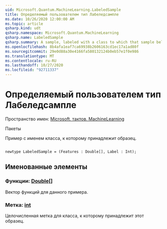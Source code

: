 ```yaml
---
uid: Microsoft.Quantum.MachineLearning.LabeledSample
title: Определяемый пользователем тип Лабеледсампле
ms.date: 10/26/2020 12:00:00 AM
ms.topic: article
qsharp.kind: udt
qsharp.namespace: Microsoft.Quantum.MachineLearning
qsharp.name: LabeledSample
qsharp.summary: A sample, labeled with a class to which that sample belongs.
ms.openlocfilehash: 8b4afa1eaf7ca69938b2606163cd1ec17a1ad80f
ms.sourcegitcommit: 29e0d88a30e4166fa580132124b0eb57e1f0e986
ms.translationtype: MT
ms.contentlocale: ru-RU
ms.lasthandoff: 10/27/2020
ms.locfileid: "92711337"
---
```

# <a name="labeledsample-user-defined-type"></a>Определяемый пользователем тип Лабеледсампле

Пространство имен: [Microsoft. тактов. MachineLearning](xref:Microsoft.Quantum.MachineLearning)

Пакеты [](https://nuget.org/packages/)


Пример с именем класса, к которому принадлежит образец.

```qsharp

newtype LabeledSample = (Features : Double[], Label : Int);
```



## <a name="named-items"></a>Именованные элементы

### <a name="features--double"></a>Функции: [Double](xref:microsoft.quantum.lang-ref.double)[]

Вектор функций для данного примера.
### <a name="label--int"></a>Метка: [int](xref:microsoft.quantum.lang-ref.int)

Целочисленная метка для класса, к которому принадлежит этот образец.